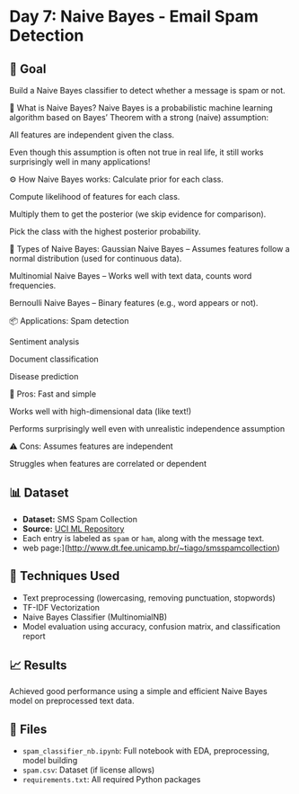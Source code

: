# Day 7: Naive Bayes - Email Spam Detection

## 🚀 Goal
Build a Naive Bayes classifier to detect whether a message is spam or not.

🌟 What is Naive Bayes?
Naive Bayes is a probabilistic machine learning algorithm based on Bayes’ Theorem with a strong (naive) assumption:

All features are independent given the class.

Even though this assumption is often not true in real life, it still works surprisingly well in many applications!

⚙️ How Naive Bayes works:
Calculate prior for each class.

Compute likelihood of features for each class.

Multiply them to get the posterior (we skip evidence for comparison).

Pick the class with the highest posterior probability.

🍭 Types of Naive Bayes:
Gaussian Naive Bayes – Assumes features follow a normal distribution (used for continuous data).

Multinomial Naive Bayes – Works well with text data, counts word frequencies.

Bernoulli Naive Bayes – Binary features (e.g., word appears or not).

📦 Applications:
Spam detection

Sentiment analysis

Document classification

Disease prediction

🚀 Pros:
Fast and simple

Works well with high-dimensional data (like text!)

Performs surprisingly well even with unrealistic independence assumption

⚠️ Cons:
Assumes features are independent

Struggles when features are correlated or dependent

## 📊 Dataset
- **Dataset:** SMS Spam Collection
- **Source:** [UCI ML Repository](https://archive.ics.uci.edu/ml/datasets/sms+spam+collection)
- Each entry is labeled as `spam` or `ham`, along with the message text.
- web page:](http://www.dt.fee.unicamp.br/~tiago/smsspamcollection)

## 🔧 Techniques Used
- Text preprocessing (lowercasing, removing punctuation, stopwords)
- TF-IDF Vectorization
- Naive Bayes Classifier (MultinomialNB)
- Model evaluation using accuracy, confusion matrix, and classification report

## 📈 Results
Achieved good performance using a simple and efficient Naive Bayes model on preprocessed text data.

## 📁 Files
- `spam_classifier_nb.ipynb`: Full notebook with EDA, preprocessing, model building
- `spam.csv`: Dataset (if license allows)
- `requirements.txt`: All required Python packages

